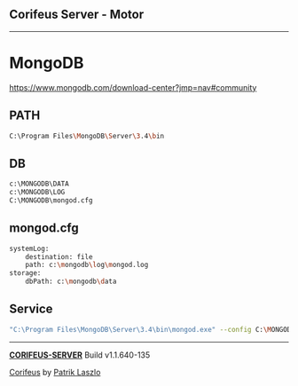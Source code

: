 [//]: #@corifeus-header

## Corifeus Server - Motor

---
                        
[//]: #@corifeus-header:end
# MongoDB

https://www.mongodb.com/download-center?jmp=nav#community

## PATH

```bash
C:\Program Files\MongoDB\Server\3.4\bin
```

## DB

```bash
c:\MONGODB\DATA
c:\MONGODB\LOG
C:\MONGODB\mongod.cfg
```

## mongod.cfg

```bash
systemLog:  
    destination: file  
    path: c:\mongodb\log\mongod.log  
storage:  
    dbPath: c:\mongodb\data  
```

## Service

```bash
"C:\Program Files\MongoDB\Server\3.4\bin\mongod.exe" --config C:\MONGODB\mongod.cfg --install
```



[//]: #@corifeus-footer

---

[**CORIFEUS-SERVER**](https://pages.corifeus.com/corifeus-server) Build v1.1.640-135

[Corifeus](http://www.corifeus.com) by [Patrik Laszlo](http://patrikx3.com)

[//]: #@corifeus-footer:end